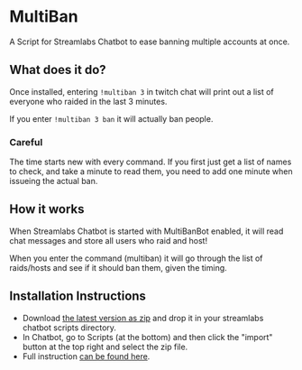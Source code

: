 # MultiBan
A Script for Streamlabs Chatbot to ease banning multiple accounts at once.

## What does it do?
Once installed, entering
`!multiban 3`
in twitch chat will print out a list of everyone who raided in the last 3 minutes.

If you enter
`!multiban 3 ban`
it will actually ban people.

### Careful
The time starts new with every command.
If you first just get a list of names to check, and take a minute to read them,
you need to add one minute when issueing the actual ban.


## How it works
When Streamlabs Chatbot is started with MultiBanBot enabled,
it will read chat messages and store all users who raid and host!

When you enter the command (multiban) it will go through the list of raids/hosts
and see if it should ban them, given the timing.

## Installation Instructions
* Download [the latest version as zip](https://github.com/smu4242/TwitchBot/releases) and drop it in your
streamlabs chatbot scripts directory.
* In Chatbot, go to Scripts (at the bottom) and then click the "import" button at the top right and select the zip file.
* Full instruction [can be found here](https://streamlabs.com/content-hub/post/chatbot-scripts-desktop).

